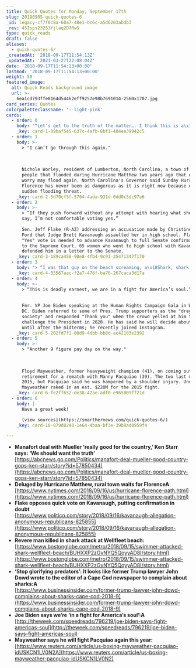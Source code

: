 ```yaml
---
title: Quick Quotes for Monday, September 17th
slug: 20190905-quick-quotes-6
_id: legacy-cf7f0c8a-60a7-48e1-bc6c-a5d6203abdb3
_rev: 45Isps23253Yjlaq2D7Rw5
type: quick_reads
draft: false
aliases:
  - quick-quotes-6/
_createdAt: '2018-09-17T11:54:13Z'
_updatedAt: '2021-03-27T22:08:04Z'
date: '2018-09-17T11:54:13+00:00'
lastmod: '2018-09-17T11:54:13+00:00'
weight: 50
featured_image:
  alt: Quick Reads background image
  url: >-
    6ea1cd793ffe8164d54462eff9257e98b7691014-2560x1707.jpg
card_series: Quotes
colorpaletteclassname: '--light-pink'
cards:
  - order: 0
    body: "“Let’s get to the truth of the matter…. I think this is a\x13 this is really good for the country.”  \n  \nJudge Kenneth Star speaking about a plea deal made between Pres. Trump's fmr. campaign manager, Paul Manafort, and Special Counsel, Robert Mueller. Star led a special counsel investigation into Bill Clinton. Starr says if Mueller can get the truth from Manafort perhaps the country will know once and for all about the collusion accusations against the President."
    _key: card-1-09baf5e5-637c-4afb-8bf1-484ee39942c5
  - order: 1
    body: >-
      > "I can’t go through this again."  
        
        
        
      Nichole Worley, resident of Lumberton, North Carolina, a town of 21,000
      people that flooded during Hurricane Matthew two years ago that officials
      worry may flood again. North Carolina's Governor said Sunday Hurricane
      Florence has never been as dangerous as it is right now because of the
      sudden flooding threat.
    _key: card-2-5d70cf5f-5704-4ada-931d-0dd0c5dc97a6
  - order: 2
    body: >-
      > “If they push forward without any attempt with hearing what she’s had to
      say, I’m not comfortable voting yes.”  
        
      Sen. Jeff Flake (R-AZ) addressing an accusation made by Christine Blasey
      Ford that Judge Brett Kavanaugh assaulted her in high school. Flake's
      "Yes" vote is needed to advance Kavanaugh to full Senate confirmation vote
      to the Supreme Court. 65 women who went to high school with Kavanaugh
      defended him in a letter to the Senate.
    _key: card-3-b89ca458-90e8-4fb4-9c91-35471347f170
  - order: 3
    body: "> “I was that guy on the beach screaming, a\x18Shark, shark!’ It was like right out of that movie ‘Jaws.’ “  \n  \nJoe Booth, a local fisherman, on the shark attack off Cape Cod Saturday near Wellfleet, MA killing a 26-year-old man. It's the state's first fatal shark attack since 1936 and only the 4th attack in state history. Ironically, John Dowd, Pres. Trump's fmr. attorney warned of the growing seal & shark populations in a recent letter to a local editor."
    _key: card-4-05567aac-f2a7-476f-ba76-267caca3d17a
  - order: 4
    body: >-
      > “This is deadly earnest, we are in a fight for America’s soul.”  
        
        
      Fmr. VP Joe Biden speaking at the Human Rights Campaign Gala in Washington
      DC. Biden referred to some of Pres. Trump supporters as the "dregs of
      society" and responded "Thank you" when the crowd yelled at him to
      challenge the President in 2020. He has said he will decide about running
      until after the midterms; he recently joined Instagram.
    _key: card-5-202fd7f1-00d9-4dbb-bb8d-ac42103e2392
  - order: 5
    body: >-
      > "Another 9 figure pay day on the way."  
        
        
        
      Floyd Mayweather, former heavyweight champion (41), on coming out of
      retirement for a rematch with Manny Pacquiao (39). The two last met in
      2015, but Pacquiao said he was hampered by a shoulder injury. Undefeated
      Mayweather raked in an est. $220M for the 2015 fight.
    _key: card-6-fe2ff652-de38-42ae-adf0-e965009ff21d
  - order: 6
    body: |-
      Have a great week!

      [view sources](https://smarthernews.com/quick-quotes-6/)
    _key: card-10-879d8248-1e64-4baa-bf3e-39b8ad0959f4

---
```

* **Manafort deal with Mueller ‘really good for the country,’ Ken Starr says: ‘We should want the truth’**  
[https://abcnews.go.com/Politics/manafort-deal-mueller-good-country-gops-ken-starr/story?id=57850434](https://abcnews.go.com/Politics/manafort-deal-mueller-good-country-gops-ken-starr/story?id=57850434)
* **Deluged by Hurricane Matthew, rural town waits for FlorenceA**  
[https://www.nytimes.com/2018/09/16/us/hurricane-florence-path.html](https://www.nytimes.com/2018/09/16/us/hurricane-florence-path.html)
* **Flake opposes quick vote on Kavanaugh, putting confirmation in doubt**  
[https://www.politico.com/story/2018/09/16/kavanaugh-allegation-anonymous-republicans-825855](https://www.politico.com/story/2018/09/16/kavanaugh-allegation-anonymous-republicans-825855)
* **Revere man killed in shark attack at Wellfleet beach:**  
[https://www.bostonglobe.com/metro/2018/09/15/swimmer-attacked-shark-wellfleet-beach/BUHXXP2zGvNYQ5QoyyAD8I/story.html](https://www.bostonglobe.com/metro/2018/09/15/swimmer-attacked-shark-wellfleet-beach/BUHXXP2zGvNYQ5QoyyAD8I/story.html)
* **‘Stop glorifying predators’: It looks like former Trump lawyer John Dowd wrote to the editor of a Cape Cod newspaper to complain about sharks:A**  
[https://www.businessinsider.com/former-trump-lawyer-john-dowd-complains-about-sharks-cape-cod-2018-9](https://www.businessinsider.com/former-trump-lawyer-john-dowd-complains-about-sharks-cape-cod-2018-9)
* **Joe Biden says we’re ‘in a fight for America’s soul’:A**  
[http://theweek.com/speedreads/796219/joe-biden-says-fight-americas-soul](http://theweek.com/speedreads/796219/joe-biden-says-fight-americas-soul)
* **Mayweather says he will fight Pacquiao again this year:**  
[https://www.reuters.com/article/us-boxing-mayweather-pacquiao-idUSKCN1LV0N2A](https://www.reuters.com/article/us-boxing-mayweather-pacquiao-idUSKCN1LV0N2)
